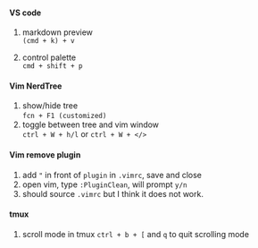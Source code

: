 #### VS code 
1. markdown preview  
`(cmd + k) + v`

2. control palette  
`cmd + shift + p`

#### Vim NerdTree
1. show/hide tree   
`fcn + F1 (customized)`
2. toggle between tree and vim window  
`ctrl + W + h/l` or `ctrl + W + </>`

#### Vim remove plugin 
1. add `"` in front of `plugin` in `.vimrc`, save and close
2. open vim, type `:PluginClean`, will prompt `y/n`
3. should source `.vimrc` but I think it does not work.  

#### tmux  
1. scroll mode in tmux
`ctrl + b + [` and `q` to quit scrolling mode 
